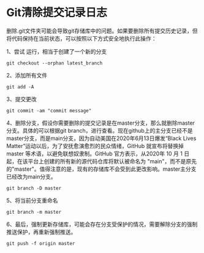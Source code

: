 # Git清除提交记录日志

删除.git文件夹可能会导致git存储库中的问题。如果要删除所有提交历史记录，但将代码保持在当前状态，可以按照以下方式安全地执行此操作：

1、尝试 运行，相当于创建了一个新的分支
```shell
git checkout --orphan latest_branch
```

2、添加所有文件
```shell
git add -A
```

3、提交更改
```shell
git commit -am "commit message"
```

4、删除分支，假设你需要删除的提交记录是在master分支，那么就删除master分支。具体的可以根据git branch，进行查看。现在github上的主分支已经不是master分支，而是main分支，因为自动美国在2020年6月13日爆发“Black Lives Matter”运动以后，为了安抚愈演愈烈的民众情绪，GitHub 就宣布将替换掉 master 等术语，以避免联想奴隶制。GitHub 官方表示，从2020年 10 月 1 日起，在该平台上创建的所有新的源代码仓库将默认被命名为 "main"，而不是原先的"master"。值得注意的是，现有的存储库不会受到此更改影响。master主分支已经改为main分支。
```shell
git branch -D master
```

5、将当前分支重命名
```shell
git branch -m master
```

6、最后，强制更新存储库，可能会存在分支受保护的情况，需要解除分支的强制推送保护，再重新强制推送。
```shell
git push -f origin master
```
